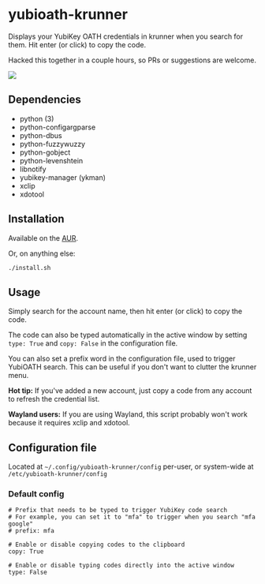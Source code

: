 # yubioath-krunner

Displays your YubiKey OATH credentials in krunner when you search for them. Hit enter (or click) to copy the code.

Hacked this together in a couple hours, so PRs or suggestions are welcome.

![](https://i.imgur.com/wrrZR4T.gif)

## Dependencies

- python (3)
- python-configargparse
- python-dbus
- python-fuzzywuzzy
- python-gobject
- python-levenshtein
- libnotify
- yubikey-manager (ykman)
- xclip
- xdotool

## Installation

Available on the [AUR](https://aur.archlinux.org/packages/yubioath-krunner).

Or, on anything else:

```bash
./install.sh
```

## Usage

Simply search for the account name, then hit enter (or click) to copy the code.

The code can also be typed automatically in the active window by setting `type: True` and `copy: False` in the configuration file.

You can also set a prefix word in the configuration file, used to trigger YubiOATH search. This can be useful if you don't want to clutter the krunner menu.

**Hot tip:** If you've added a new account, just copy a code from any account to refresh the credential list.

**Wayland users:** If you are using Wayland, this script probably won't work because it requires xclip and xdotool.

## Configuration file

Located at `~/.config/yubioath-krunner/config` per-user, or system-wide at `/etc/yubioath-krunner/config`

### Default config

```
# Prefix that needs to be typed to trigger YubiKey code search
# For example, you can set it to "mfa" to trigger when you search "mfa google"
# prefix: mfa

# Enable or disable copying codes to the clipboard
copy: True

# Enable or disable typing codes directly into the active window
type: False
```
